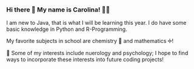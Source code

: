 ### Hi there 👋 My name is Carolina! 🙋‍♀️
 I am new to Java, that is what I will be learning this year. 
 I do have some basic knowledge in Python and R-Programming.

 My favorite subjects in school are chemistry 🧪 and mathematics ➗!

 🧠 Some of my interests include nuerology and psychology; I hope to find ways to incorporate these interests into future coding projects!
<!--
**carolina-hernandez-acosta/carolina-hernandez-acosta** is a ✨ _special_ ✨ repository because its `README.md` (this file) appears on your GitHub profile.

Here are some ideas to get you started:

- 🔭 I’m currently working on ...
- 🌱 I’m currently learning ...
- 👯 I’m looking to collaborate on ...
- 🤔 I’m looking for help with ...
- 💬 Ask me about ...
- 📫 How to reach me: ...
- 😄 Pronouns: ...
- ⚡ Fun fact: ...
-->
